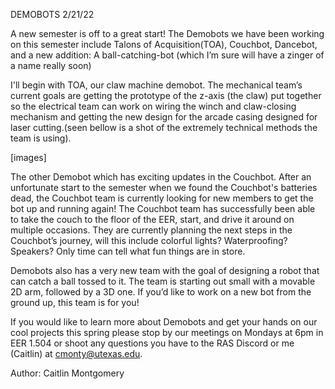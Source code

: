 DEMOBOTS 2/21/22



A new semester is off to a great start! The Demobots we have been working on this semester include Talons of Acquisition(TOA), Couchbot, Dancebot, and a new addition: A ball-catching-bot (which I’m sure will have a zinger of a name really soon)



I'll begin with TOA, our claw machine demobot. The mechanical team’s current goals are getting the prototype of the z-axis (the claw) put together so the electrical team can work on wiring the winch and claw-closing mechanism and getting the new design for the arcade casing designed for laser cutting.(seen bellow is a shot of the extremely technical methods the team is using).

[images]

The other Demobot which has exciting updates in the Couchbot. After an unfortunate start to the semester when we found the Couchbot's batteries dead, the Couchbot team is currently looking for new members to get the bot up and running again! The Couchbot team has successfully been able to take the couch to the floor of the EER, start, and drive it around on multiple occasions. They are currently planning the next steps in the Couchbot’s journey, will this include colorful lights? Waterproofing? Speakers? Only time can tell what fun things are in store. 



Demobots also has a very new team with the goal of designing a robot that can catch a ball tossed to it. The team is starting out small with a movable 2D arm, followed by a 3D one. If you’d like to work on a new bot from the ground up, this team is for you!



If you would like to learn more about Demobots and get your hands on our cool projects this spring please stop by our meetings on Mondays at 6pm in EER 1.504 or shoot any questions you have to the RAS Discord or me (Caitlin) at cmonty@utexas.edu. 



Author: Caitlin Montgomery
